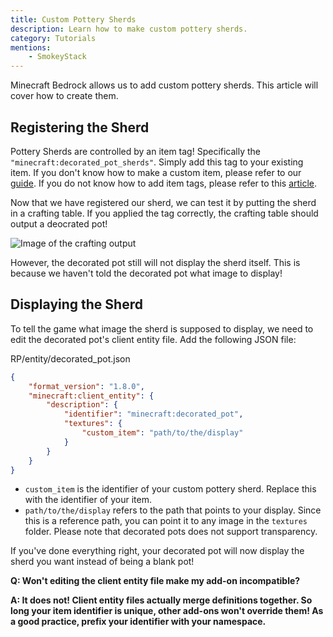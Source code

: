```yaml
---
title: Custom Pottery Sherds
description: Learn how to make custom pottery sherds.
category: Tutorials
mentions:
    - SmokeyStack
---
```


Minecraft Bedrock allows us to add custom pottery sherds. This article will cover how to create them.

## Registering the Sherd

Pottery Sherds are controlled by an item tag! Specifically the `"minecraft:decorated_pot_sherds"`. Simply add this tag to your existing item. If you don't know how to make a custom item, please refer to our [guide](/items/items-intro.md). If you do not know how to add item tags, please refer to this [article](/items/item-tags.md).

Now that we have registered our sherd, we can test it by putting the sherd in a crafting table. If you applied the tag correctly, the crafting table should output a deocrated pot!

![Image of the crafting output](/assets/images/items/custom-pottery-sherd/crafting.png)

However, the decorated pot still will not display the sherd itself. This is because we haven't told the decorated pot what image to display!

## Displaying the Sherd

To tell the game what image the sherd is supposed to display, we need to edit the decorated pot's client entity file. Add the following JSON file:

<CodeHeader>RP/entity/decorated_pot.json</CodeHeader>

```json
{
    "format_version": "1.8.0",
    "minecraft:client_entity": {
        "description": {
            "identifier": "minecraft:decorated_pot",
            "textures": {
                "custom_item": "path/to/the/display"
            }
        }
    }
}
```

-   `custom_item` is the identifier of your custom pottery sherd. Replace this with the identifier of your item.
-   `path/to/the/display` refers to the path that points to your display. Since this is a reference path, you can point it to any image in the `textures` folder. Please note that decorated pots does not support transparency.

If you've done everything right, your decorated pot will now display the sherd you want instead of being a blank pot!

**Q: Won't editing the client entity file make my add-on incompatible?**

**A: It does not! Client entity files actually merge definitions together. So long your item identifier is unique, other add-ons won't override them! As a good practice, prefix your identifier with your namespace.**
